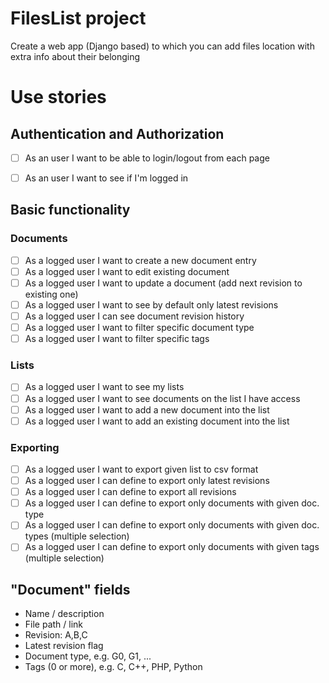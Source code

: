 # FilesList project
Create a web app (Django based) to which you can add files location with extra info about their belonging

# Use stories 
## Authentication and Authorization
- [ ] As an user I want to be able to login/logout from each page
- [ ] As an user I want to see if I'm logged in


## Basic functionality 

### Documents
- [ ] As a logged user I want to create a new document entry
- [ ] As a logged user I want to edit existing document
- [ ] As a logged user I want to update a document (add next revision to existing one)
- [ ] As a logged user I want to see by default only latest revisions
- [ ] As a logged user I can see document revision history
- [ ] As a logged user I want to filter specific document type
- [ ] As a logged user I want to filter specific tags

### Lists
- [ ] As a logged user I want to see my lists
- [ ] As a logged user I want to see documents on the list I have access
- [ ] As a logged user I want to add a new document into the list
- [ ] As a logged user I want to add an existing document into the list

### Exporting
- [ ] As a logged user I want to export given list to csv format
- [ ] As a logged user I can define to export only latest revisions
- [ ] As a logged user I can define to export all revisions
- [ ] As a logged user I can define to export only documents with given doc. type
- [ ] As a logged user I can define to export only documents with given doc. types (multiple selection)
- [ ] As a logged user I can define to export only documents with given tags (multiple selection)

## "Document" fields
- Name / description
- File path / link
- Revision: A,B,C
- Latest revision flag
- Document type, e.g. G0, G1, ...
- Tags (0 or more), e.g. C, C++, PHP, Python